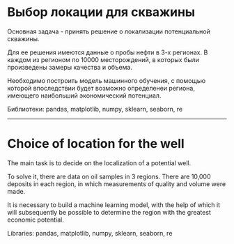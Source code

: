 # **Выбор локации для скважины**

Основная задача - принять решение о локализации потенциальной скважины.

Для ее решения имеются данные о пробы нефти в 3-х регионах. В каждом из регионом по 10000 месторождений, в которых были произведены замеры качества и объема.

Необходимо построить модель машинного обучения, с помощью которой впоследствии будет возможно определенеи региона, имеющего наибольший экономический потенциал.

Библиотеки: pandas, matplotlib, numpy, sklearn, seaborn, re
___
# Choice of location for the well

The main task is to decide on the localization of a potential well.

To solve it, there are data on oil samples in 3 regions. There are 10,000 deposits in each region, in which measurements of quality and volume were made.

It is necessary to build a machine learning model, with the help of which it will subsequently be possible to determine the region with the greatest economic potential.

Libraries: pandas, matplotlib, numpy, sklearn, seaborn, re